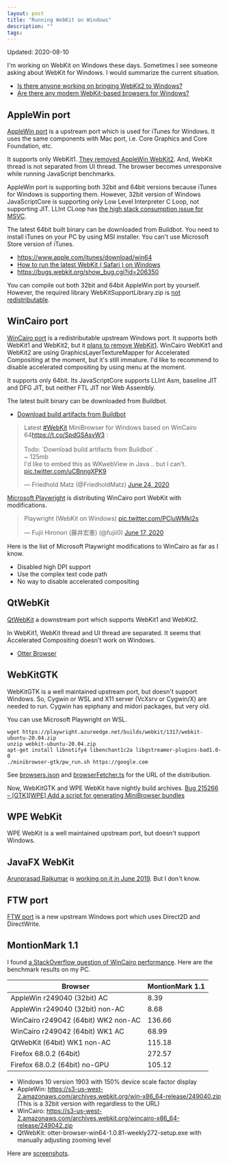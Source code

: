 ```yaml
---
layout: post
title: "Running WebKit on Windows"
description: ""
tags: 
---
```


Updated: 2020-08-10

I'm working on WebKit on Windows these days.
Sometimes I see someone asking about WebKit for Windows.
I would summarize the current situation.

* [Is there anyone working on bringing WebKit2 to Windows?](https://www.reddit.com/r/WebKit/comments/a4zu94/is_there_anyone_working_on_bringing_webkit2_to/)
* [Are there any modern WebKit-based browsers for Windows?](https://www.reddit.com/r/browsers/comments/a3ykh8/are_there_any_modern_webkitbased_browsers_for/)


## AppleWin port

[AppleWin port](https://trac.webkit.org/wiki/BuildingOnWindows) is a upstream port which is used for iTunes for Windows.
It uses the same components with Mac port, i.e. Core Graphics and Core Foundation, etc.

It supports only WebKit1.
[They removed AppleWin WebKit2](https://webkit.org/b/114096).
And, WebKit thread is not separated from UI thread.
The browser becomes unresponsive while running JavaScript benchmarks.

AppleWin port is supporting both 32bit and 64bit versions because iTunes for Windows is supporting them.
However, 32bit version of Windows JavaScriptCore is supporting only Low Level Interpreter C Loop, not supporting JIT.
LLInt CLoop has [the high stack consumption issue for MSVC](https://lists.webkit.org/pipermail/webkit-dev/2019-June/030718.html).

The latest 64bit built binary can be downloaded from Buildbot.
You need to install iTunes on your PC by using MSI installer.
You can't use Microsoft Store version of iTunes.

* <https://www.apple.com/itunes/download/win64>
* [How to run the latest WebKit ( Safari ) on Windows](https://medium.com/@alSkachkov/how-to-load-the-latest-webkit-on-windows-962a9219c1e1)
* <https://bugs.webkit.org/show_bug.cgi?id=206350>

You can compile out both 32bit and 64bit AppleWin port by yourself.
However, the required library WebKitSupportLibrary.zip is [not redistributable](https://developer.apple.com/opensource/internet/webkit_sptlib_agree.html).

## WinCairo port

[WinCairo port](https://trac.webkit.org/wiki/BuildingCairoOnWindows) is a redistributable upstream Windows port.
It supports both WebKit1 and WebKit2, but it [plans to remove WebKit1](https://bugs.webkit.org/show_bug.cgi?id=194904).
WinCairo WebKit1 and WebKit2 are using GraphicsLayerTextureMapper for Accelerated Compositing at the moment, but it's still immature.
I'd like to recommend to disable accelerated compositing by using menu at the moment.

It supports only 64bit.
Its JavaScriptCore supports LLInt Asm, baseline JIT and DFG JIT, but neither FTL JIT nor Web Assembly.

The latest built binary can be downloaded from Buildbot.

* [Download build artifacts from Buildbot](https://trac.webkit.org/wiki/BuildingCairoOnWindows#DownloadbuildartifactsfromBuildbot)

<blockquote class="twitter-tweet"><p lang="en" dir="ltr">Latest <a href="https://twitter.com/hashtag/WebKit?src=hash&amp;ref_src=twsrc%5Etfw">#WebKit</a> MiniBrowser for Windows based on WinCairo 64<a href="https://t.co/SpdGSAsvW3">https://t.co/SpdGSAsvW3</a> :<br><br>Todo: `Download build artifacts from Buildbot` .<br>~ 125mb<br>I&#39;d like to embed this as WKwebView in Java .. but I can&#39;t. <a href="https://t.co/uCBnngXPK9">pic.twitter.com/uCBnngXPK9</a></p>&mdash; Friedhold Matz (@FriedholdMatz) <a href="https://twitter.com/FriedholdMatz/status/1275689950902734852?ref_src=twsrc%5Etfw">June 24, 2020</a></blockquote> <script async src="https://platform.twitter.com/widgets.js" charset="utf-8"></script>

[Microsoft Playwright](https://www.npmjs.com/package/playwright) is distributing WinCairo port WebKit with modifications.

<blockquote class="twitter-tweet"><p lang="en" dir="ltr">Playwright (WebKit on Windows) <a href="https://t.co/PCluWMkI2s">pic.twitter.com/PCluWMkI2s</a></p>&mdash; Fujii Hironori (藤井宏憲) (@fujii0) <a href="https://twitter.com/fujii0/status/1273354598921560065?ref_src=twsrc%5Etfw">June 17, 2020</a></blockquote> <script async src="https://platform.twitter.com/widgets.js" charset="utf-8"></script>

Here is the list of Microsoft Playwright modifications to WinCairo as far as I know.

* Disabled high DPI support
* Use the complex text code path
* No way to disable accelerated compositing

## QtWebKit

[QtWebKit](https://github.com/qtwebkit/qtwebkit) a downstream port which supports WebKit1 and WebKit2.

In WebKit1, WebKit thread and UI thread are separated.
It seems that Accelerated Compositing doesn't work on Windows.

* [Otter Browser](https://otter-browser.org/)

## WebKitGTK

WebKitGTK is a well maintained upstream port, but doesn't support Windows.
So, Cygwin or WSL and X11 server (VcXsrv or Cygwin/X) are needed to run.
Cygwin has epiphany and midori packages, but very old.

You can use Microsoft Playwright on WSL.

~~~
wget https://playwright.azureedge.net/builds/webkit/1317/webkit-ubuntu-20.04.zip
unzip webkit-ubuntu-20.04.zip
apt-get install libnotify4 libenchant1c2a libgstreamer-plugins-bad1.0-0
./minibrowser-gtk/pw_run.sh https://google.com
~~~

See [browsers.json](https://github.com/microsoft/playwright/blob/master/browsers.json) and
[browserFetcher.ts](https://github.com/microsoft/playwright/blob/master/src/install/browserFetcher.ts) for the URL of the distribution.

Now, WebKitGTK and WPE WebKit have nightly build archives.
[Bug 215266 – \[GTK\]\[WPE\] Add a script for generating MiniBrowser bundles](https://bugs.webkit.org/show_bug.cgi?id=215266)

## WPE WebKit

WPE WebKit is a well maintained upstream port, but doesn't support Windows.

## JavaFX WebKit

[Arunprasad Rajkumar](https://twitter.com/uint88) is [working on it in June 2019](https://lists.webkit.org/pipermail/webkit-dev/2019-June/030698.html).
But I don't know.

## FTW port

[FTW port](https://bugs.webkit.org/show_bug.cgi?id=199206) is a new upstream Windows port which uses Direct2D and DirectWrite.

## MontionMark 1.1

I found [a StackOverflow question of WinCairo performance](https://stackoverflow.com/q/57610729).
Here are the benchmark results on my PC.

Browser                             | MontionMark 1.1
------------------------------------|-------------------
AppleWin r249040 (32bit) AC         | 8.39
AppleWin r249040 (32bit) non-AC     | 8.68
WinCairo r249042 (64bit) WK2 non-AC | 136.66
WinCairo r249042 (64bit) WK1 AC     | 68.99
QtWebKit (64bit) WK1 non-AC         | 115.18
Firefox 68.0.2 (64bit)              | 272.57
Firefox 68.0.2 (64bit) no-GPU       | 105.12

* Windows 10 version 1903 with 150% device scale factor display
* AppleWin: https://s3-us-west-2.amazonaws.com/archives.webkit.org/win-x86_64-release/249040.zip (This is a 32bit version with regardless to the URL)
* WinCairo: https://s3-us-west-2.amazonaws.com/archives.webkit.org/wincairo-x86_64-release/249042.zip
* QtWebKit: otter-browser-win64-1.0.81-weekly272-setup.exe with manually adjusting zooming level

Here are [screenshots](https://ibb.co/album/mwxUdv).
